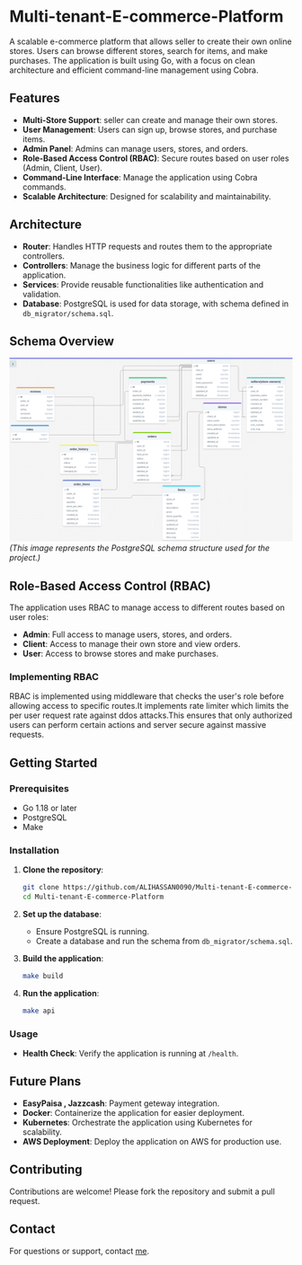 # Multi-tenant-E-commerce-Platform 
A scalable e-commerce platform that allows seller to create their own online stores. Users can browse different stores, search for items, and make purchases. The application is built using Go, with a focus on clean architecture and efficient command-line management using Cobra.

## Features

- **Multi-Store Support**: seller can create and manage their own stores.
- **User Management**: Users can sign up, browse stores, and purchase items.
- **Admin Panel**: Admins can manage users, stores, and orders.
- **Role-Based Access Control (RBAC)**: Secure routes based on user roles (Admin, Client, User).
- **Command-Line Interface**: Manage the application using Cobra commands.
- **Scalable Architecture**: Designed for scalability and maintainability.

## Architecture

- **Router**: Handles HTTP requests and routes them to the appropriate controllers.
- **Controllers**: Manage the business logic for different parts of the application.
- **Services**: Provide reusable functionalities like authentication and validation.
- **Database**: PostgreSQL is used for data storage, with schema defined in `db_migrator/schema.sql`.

## **Schema Overview**
![Sample Image](db_migrations/schema.png)  
*(This image represents the PostgreSQL schema structure used for the project.)*

## Role-Based Access Control (RBAC)

The application uses RBAC to manage access to different routes based on user roles:

- **Admin**: Full access to manage users, stores, and orders.
- **Client**: Access to manage their own store and view orders.
- **User**: Access to browse stores and make purchases.

### Implementing RBAC

RBAC is implemented using middleware that checks the user's role before allowing access to specific routes.It implements rate limiter which limits the per user request rate against ddos attacks.This ensures that only authorized users can perform certain actions and server secure against massive requests.

## Getting Started

### Prerequisites

- Go 1.18 or later
- PostgreSQL
- Make

### Installation

1. **Clone the repository**:
   ```bash
   git clone https://github.com/ALIHASSAN0090/Multi-tenant-E-commerce-Platform.git
   cd Multi-tenant-E-commerce-Platform
   ```

2. **Set up the database**:
   - Ensure PostgreSQL is running.
   - Create a database and run the schema from `db_migrator/schema.sql`.

3. **Build the application**:
   ```bash
   make build
   ```

4. **Run the application**:
   ```bash
   make api
   ```

### Usage

- **Health Check**: Verify the application is running at `/health`.

## Future Plans

- **EasyPaisa , Jazzcash**: Payment geteway integration.
- **Docker**: Containerize the application for easier deployment.
- **Kubernetes**: Orchestrate the application using Kubernetes for scalability.
- **AWS Deployment**: Deploy the application on AWS for production use.

## Contributing

Contributions are welcome! Please fork the repository and submit a pull request.

## Contact

For questions or support,  contact [me](mailto:alihassankhan285@gmail.com).
